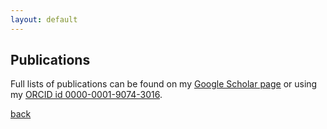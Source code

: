 ```yaml
---
layout: default
---
```


## Publications

Full lists of publications can be found on my
[Google Scholar page](https://scholar.google.com/citations?user=ETrbpjsAAAAJ)
or using my
[ORCID id 0000-0001-9074-3016](https://orcid.org/0000-0001-9074-3016).

[back](./)
